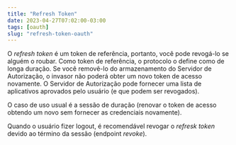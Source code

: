 ```yaml
---
title: "Refresh Token"
date: 2023-04-27T07:02:00-03:00
tags: [oauth]
slug: "refresh-token-oauth"
---
```


O _refresh token_ é um token de referência, portanto, você pode revogá-lo se alguém o roubar. Como token de referência, o protocolo o define como de longa duração. Se você removê-lo do armazenamento do Servidor de Autorização, o invasor não poderá obter um novo token de acesso novamente. O Servidor de Autorização pode fornecer uma lista de aplicativos aprovados pelo usuário (e que podem ser revogados).

O caso de uso usual é a sessão de duração (renovar o token de acesso obtendo um novo sem fornecer as credenciais novamente).

Quando o usuário fizer logout, é recomendável revogar o _refresk token_ devido ao término da sessão (endpoint _revoke_).